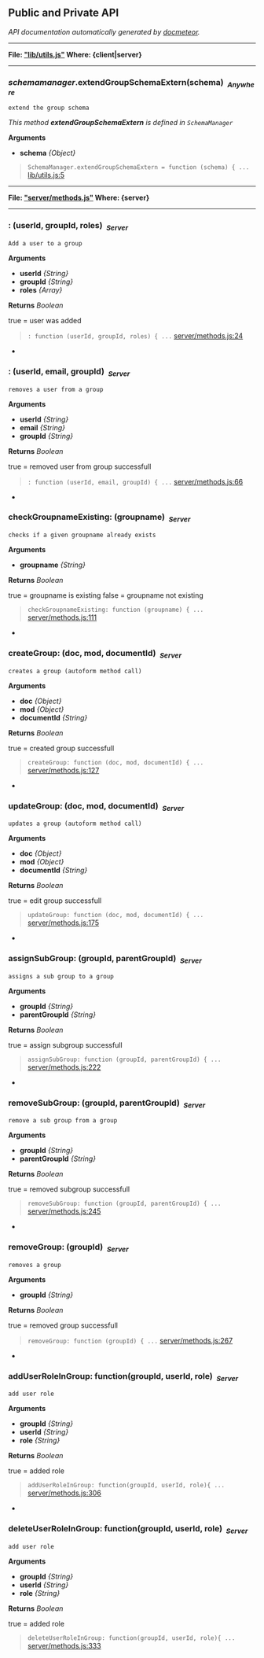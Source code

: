 ## Public and Private API ##

_API documentation automatically generated by [docmeteor](https://github.com/raix/docmeteor)._

***

__File: ["lib/utils.js"](lib/utils.js) Where: {client|server}__

***

### <a name="SchemaManager.extendGroupSchemaExtern"></a>*schemamanager*.extendGroupSchemaExtern(schema)&nbsp;&nbsp;<sub><i>Anywhere</i></sub> ###

```
extend the group schema
```
*This method __extendGroupSchemaExtern__ is defined in `SchemaManager`*

__Arguments__

* __schema__ *{Object}*  


> ```SchemaManager.extendGroupSchemaExtern = function (schema) { ...``` [lib/utils.js:5](lib/utils.js#L5)


***

__File: ["server/methods.js"](server/methods.js) Where: {server}__

***

### <a name=": "></a>: (userId, groupId, roles)&nbsp;&nbsp;<sub><i>Server</i></sub> ###

```
Add a user to a group
```

__Arguments__

* __userId__ *{String}*  
* __groupId__ *{String}*  
* __roles__ *{Array}*  

__Returns__  *Boolean*

true = user was added

> ```: function (userId, groupId, roles) { ...``` [server/methods.js:24](server/methods.js#L24)


-

### <a name=": "></a>: (userId, email, groupId)&nbsp;&nbsp;<sub><i>Server</i></sub> ###

```
removes a user from a group
```

__Arguments__

* __userId__ *{String}*  
* __email__ *{String}*  
* __groupId__ *{String}*  

__Returns__  *Boolean*

true = removed user from group successfull

> ```: function (userId, email, groupId) { ...``` [server/methods.js:66](server/methods.js#L66)


-

### <a name="checkGroupnameExisting: "></a>checkGroupnameExisting: (groupname)&nbsp;&nbsp;<sub><i>Server</i></sub> ###

```
checks if a given groupname already exists
```

__Arguments__

* __groupname__ *{String}*  

__Returns__  *Boolean*

true = groupname is existing
false = groupname not existing

> ```checkGroupnameExisting: function (groupname) { ...``` [server/methods.js:111](server/methods.js#L111)


-

### <a name="createGroup: "></a>createGroup: (doc, mod, documentId)&nbsp;&nbsp;<sub><i>Server</i></sub> ###

```
creates a group (autoform method call)
```

__Arguments__

* __doc__ *{Object}*  
* __mod__ *{Object}*  
* __documentId__ *{String}*  

__Returns__  *Boolean*

true = created group successfull

> ```createGroup: function (doc, mod, documentId) { ...``` [server/methods.js:127](server/methods.js#L127)


-

### <a name="updateGroup: "></a>updateGroup: (doc, mod, documentId)&nbsp;&nbsp;<sub><i>Server</i></sub> ###

```
updates a group (autoform method call)
```

__Arguments__

* __doc__ *{Object}*  
* __mod__ *{Object}*  
* __documentId__ *{String}*  

__Returns__  *Boolean*

true = edit group successfull

> ```updateGroup: function (doc, mod, documentId) { ...``` [server/methods.js:175](server/methods.js#L175)


-

### <a name="assignSubGroup: "></a>assignSubGroup: (groupId, parentGroupId)&nbsp;&nbsp;<sub><i>Server</i></sub> ###

```
assigns a sub group to a group
```

__Arguments__

* __groupId__ *{String}*  
* __parentGroupId__ *{String}*  

__Returns__  *Boolean*

true = assign subgroup successfull

> ```assignSubGroup: function (groupId, parentGroupId) { ...``` [server/methods.js:222](server/methods.js#L222)


-

### <a name="removeSubGroup: "></a>removeSubGroup: (groupId, parentGroupId)&nbsp;&nbsp;<sub><i>Server</i></sub> ###

```
remove a sub group from a group
```

__Arguments__

* __groupId__ *{String}*  
* __parentGroupId__ *{String}*  

__Returns__  *Boolean*

true = removed subgroup successfull

> ```removeSubGroup: function (groupId, parentGroupId) { ...``` [server/methods.js:245](server/methods.js#L245)


-

### <a name="removeGroup: "></a>removeGroup: (groupId)&nbsp;&nbsp;<sub><i>Server</i></sub> ###

```
removes a group
```

__Arguments__

* __groupId__ *{String}*  

__Returns__  *Boolean*

true = removed group successfull

> ```removeGroup: function (groupId) { ...``` [server/methods.js:267](server/methods.js#L267)


-

### <a name="addUserRoleInGroup: function"></a>addUserRoleInGroup: function(groupId, userId, role)&nbsp;&nbsp;<sub><i>Server</i></sub> ###

```
add user role
```

__Arguments__

* __groupId__ *{String}*  
* __userId__ *{String}*  
* __role__ *{String}*  

__Returns__  *Boolean*

true = added role

> ```addUserRoleInGroup: function(groupId, userId, role){ ...``` [server/methods.js:306](server/methods.js#L306)


-

### <a name="deleteUserRoleInGroup: function"></a>deleteUserRoleInGroup: function(groupId, userId, role)&nbsp;&nbsp;<sub><i>Server</i></sub> ###

```
add user role
```

__Arguments__

* __groupId__ *{String}*  
* __userId__ *{String}*  
* __role__ *{String}*  

__Returns__  *Boolean*

true = added role

> ```deleteUserRoleInGroup: function(groupId, userId, role){ ...``` [server/methods.js:333](server/methods.js#L333)


